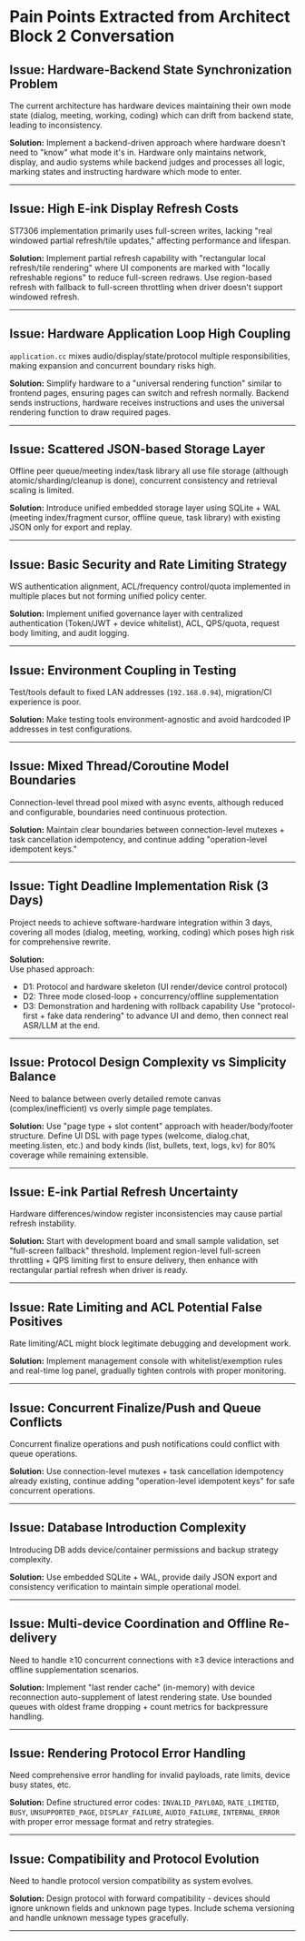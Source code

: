 # Pain Points Extracted from Architect Block 2 Conversation

## Issue: Hardware-Backend State Synchronization Problem
The current architecture has hardware devices maintaining their own mode state (dialog, meeting, working, coding) which can drift from backend state, leading to inconsistency.

**Solution:**
Implement a backend-driven approach where hardware doesn't need to "know" what mode it's in. Hardware only maintains network, display, and audio systems while backend judges and processes all logic, marking states and instructing hardware which mode to enter.

---

## Issue: High E-ink Display Refresh Costs  
ST7306 implementation primarily uses full-screen writes, lacking "real windowed partial refresh/tile updates," affecting performance and lifespan.

**Solution:**
Implement partial refresh capability with "rectangular local refresh/tile rendering" where UI components are marked with "locally refreshable regions" to reduce full-screen redraws. Use region-based refresh with fallback to full-screen throttling when driver doesn't support windowed refresh.

---

## Issue: Hardware Application Loop High Coupling
`application.cc` mixes audio/display/state/protocol multiple responsibilities, making expansion and concurrent boundary risks high.

**Solution:**
Simplify hardware to a "universal rendering function" similar to frontend pages, ensuring pages can switch and refresh normally. Backend sends instructions, hardware receives instructions and uses the universal rendering function to draw required pages.

---

## Issue: Scattered JSON-based Storage Layer
Offline peer queue/meeting index/task library all use file storage (although atomic/sharding/cleanup is done), concurrent consistency and retrieval scaling is limited.

**Solution:**
Introduce unified embedded storage layer using SQLite + WAL (meeting index/fragment cursor, offline queue, task library) with existing JSON only for export and replay.

---

## Issue: Basic Security and Rate Limiting Strategy
WS authentication alignment, ACL/frequency control/quota implemented in multiple places but not forming unified policy center.

**Solution:**
Implement unified governance layer with centralized authentication (Token/JWT + device whitelist), ACL, QPS/quota, request body limiting, and audit logging.

---

## Issue: Environment Coupling in Testing
Test/tools default to fixed LAN addresses (`192.168.0.94`), migration/CI experience is poor.

**Solution:**
Make testing tools environment-agnostic and avoid hardcoded IP addresses in test configurations.

---

## Issue: Mixed Thread/Coroutine Model Boundaries
Connection-level thread pool mixed with async events, although reduced and configurable, boundaries need continuous protection.

**Solution:**
Maintain clear boundaries between connection-level mutexes + task cancellation idempotency, and continue adding "operation-level idempotent keys."

---

## Issue: Tight Deadline Implementation Risk (3 Days)
Project needs to achieve software-hardware integration within 3 days, covering all modes (dialog, meeting, working, coding) which poses high risk for comprehensive rewrite.

**Solution:**  
Use phased approach:
- D1: Protocol and hardware skeleton (UI render/device control protocol)
- D2: Three mode closed-loop + concurrency/offline supplementation  
- D3: Demonstration and hardening with rollback capability
Use "protocol-first + fake data rendering" to advance UI and demo, then connect real ASR/LLM at the end.

---

## Issue: Protocol Design Complexity vs Simplicity Balance
Need to balance between overly detailed remote canvas (complex/inefficient) vs overly simple page templates.

**Solution:**
Use "page type + slot content" approach with header/body/footer structure. Define UI DSL with page types (welcome, dialog.chat, meeting.listen, etc.) and body kinds (list, bullets, text, logs, kv) for 80% coverage while remaining extensible.

---

## Issue: E-ink Partial Refresh Uncertainty
Hardware differences/window register inconsistencies may cause partial refresh instability.

**Solution:**
Start with development board and small sample validation, set "full-screen fallback" threshold. Implement region-level full-screen throttling + QPS limiting first to ensure delivery, then enhance with rectangular partial refresh when driver is ready.

---

## Issue: Rate Limiting and ACL Potential False Positives  
Rate limiting/ACL might block legitimate debugging and development work.

**Solution:**
Implement management console with whitelist/exemption rules and real-time log panel, gradually tighten controls with proper monitoring.

---

## Issue: Concurrent Finalize/Push and Queue Conflicts
Concurrent finalize operations and push notifications could conflict with queue operations.

**Solution:**
Use connection-level mutexes + task cancellation idempotency already existing, continue adding "operation-level idempotent keys" for safe concurrent operations.

---

## Issue: Database Introduction Complexity
Introducing DB adds device/container permissions and backup strategy complexity.

**Solution:**
Use embedded SQLite + WAL, provide daily JSON export and consistency verification to maintain simple operational model.

---

## Issue: Multi-device Coordination and Offline Re-delivery
Need to handle ≥10 concurrent connections with ≥3 device interactions and offline supplementation scenarios.

**Solution:**
Implement "last render cache" (in-memory) with device reconnection auto-supplement of latest rendering state. Use bounded queues with oldest frame dropping + count metrics for backpressure handling.

---

## Issue: Rendering Protocol Error Handling
Need comprehensive error handling for invalid payloads, rate limits, device busy states, etc.

**Solution:**
Define structured error codes: `INVALID_PAYLOAD`, `RATE_LIMITED`, `BUSY`, `UNSUPPORTED_PAGE`, `DISPLAY_FAILURE`, `AUDIO_FAILURE`, `INTERNAL_ERROR` with proper error message format and retry strategies.

---

## Issue: Compatibility and Protocol Evolution
Need to handle protocol version compatibility as system evolves.

**Solution:**
Design protocol with forward compatibility - devices should ignore unknown fields and unknown page types. Include schema versioning and handle unknown message types gracefully.

---